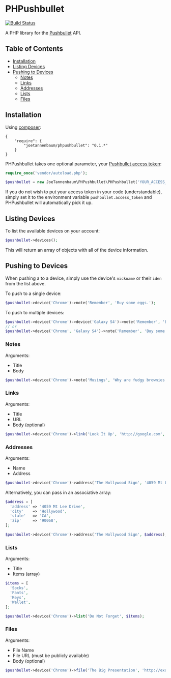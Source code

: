 # PHPushbullet

[![Build Status](https://travis-ci.org/joetannenbaum/phpushbullet.svg?branch=master)](https://travis-ci.org/joetannenbaum/phpushbullet)

A PHP library for the [Pushbullet](https://www.pushbullet.com/) API.

## Table of Contents

+ [Installation](#installation)
+ [Listing Devices](#listing-devices)
+ [Pushing to Devices](#pushing-to-devices)
  + [Notes](#notes)
  + [Links](#links)
  + [Addresses](#addresses)
  + [Lists](#lists)
  + [Files](#files)

## Installation

Using [composer](https://packagist.org/packages/joetannenbaum/phpushbullet):

```
{
    "require": {
        "joetannenbaum/phpushbullet": "0.1.*"
    }
}
```

PHPushbullet takes one optional parameter, your [Pushbullet access token](https://www.pushbullet.com/account):

```php
require_once('vendor/autoload.php');

$pushbullet = new JoeTannenbaum\PHPushbullet\PHPushbullet('YOUR_ACCESS_TOKEN_HERE');
```

If you do not wish to put your access token in your code (understandable), simply set it to the environment variable `pushbullet.access_token` and PHPushbullet will automatically pick it up.

## Listing Devices

To list the available devices on your account:

```php
$pushbullet->devices();
```

This will return an array of objects with all of the device information.

## Pushing to Devices

When pushing a to a device, simply use the device's `nickname` or their `iden` from the list above.

To push to a single device:

```php
$pushbullet->device('Chrome')->note('Remember', 'Buy some eggs.');
```

To push to multiple devices:

```php
$pushbullet->device('Chrome')->device('Galaxy S4')->note('Remember', 'Buy some eggs.');
// or
$pushbullet->device('Chrome', 'Galaxy S4')->note('Remember', 'Buy some eggs.');
```

### Notes

Arguments:

+ Title
+ Body

```php
$pushbullet->device('Chrome')->note('Musings', 'Why are fudgy brownies better than cakey brownies?');
```

### Links

Arguments:

+ Title
+ URL
+ Body (optional)

```php
$pushbullet->device('Chrome')->link('Look It Up', 'http://google.com', 'I hear this is a good site for finding things.');
```

### Addresses

Arguments:
+ Name
+ Address

```php
$pushbullet->device('Chrome')->address('The Hollywood Sign', '4059 Mt Lee Drive Hollywood, CA 90068');
```

Alternatively, you can pass in an associative array:

```php
$address = [
  'address' => '4059 Mt Lee Drive',
  'city'    => 'Hollywood',
  'state'   => 'CA',
  'zip'     => '90068',
];

$pushbullet->device('Chrome')->address('The Hollywood Sign', $address);
```

### Lists

Arguments:
+ Title
+ Items (array)

```php
$items = [
  'Socks',
  'Pants',
  'Keys',
  'Wallet',
];

$pushbullet->device('Chrome')->list('Do Not Forget', $items);
```

### Files

Arguments:
+ File Name
+ File URL (must be publicly available)
+ Body (optional)

```php
$pushbullet->device('Chrome')->file('The Big Presentation', 'http://example.com/do-not-lose-this.pptx', 'Final version of slides.');
```
